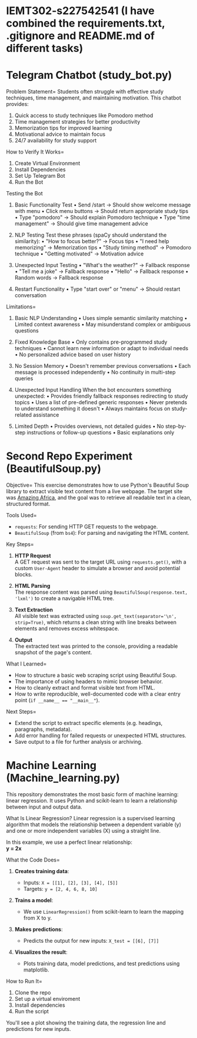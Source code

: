 # IEMT302-s227542541 (I have combined the requirements.txt, .gitignore and README.md of different tasks)

# Telegram Chatbot (study_bot.py)
Problem Statement=
Students often struggle with effective study techniques, time management, and maintaining motivation. This chatbot provides:
1. Quick access to study techniques like Pomodoro method
2. Time management strategies for better productivity
3. Memorization tips for improved learning
4. Motivational advice to maintain focus
5. 24/7 availability for study support

How to Verify It Works=
1. Create Virtual Environment
2. Install Dependencies
3. Set Up Telegram Bot
4. Run the Bot

Testing the Bot
1. Basic Functionality Test
  •	Send /start → Should show welcome message with menu
  •	Click menu buttons → Should return appropriate study tips
  •	Type "pomodoro" → Should explain Pomodoro technique
  •	Type "time management" → Should give time management advice

2. NLP Testing
Test these phrases (spaCy should understand the similarity):
  •	"How to focus better?" → Focus tips
  •	"I need help memorizing" → Memorization tips
  •	"Study timing method" → Pomodoro technique
  •	"Getting motivated" → Motivation advice

3. Unexpected Input Testing
  •	"What's the weather?" → Fallback response
  •	"Tell me a joke" → Fallback response
  •	"Hello" → Fallback response
  •	Random words → Fallback response

4. Restart Functionality
  •	Type "start over" or "menu" → Should restart conversation

Limitations=
1. Basic NLP Understanding
  •	Uses simple semantic similarity matching
  •	Limited context awareness
  •	May misunderstand complex or ambiguous questions

2. Fixed Knowledge Base
  •	Only contains pre-programmed study techniques
  •	Cannot learn new information or adapt to individual needs
  •	No personalized advice based on user history

3. No Session Memory
  •	Doesn't remember previous conversations
  •	Each message is processed independently
  •	No continuity in multi-step queries

4. Unexpected Input Handling
When the bot encounters something unexpected:
  •	Provides friendly fallback responses redirecting to study topics
  •	Uses a list of pre-defined generic responses
  •	Never pretends to understand something it doesn't
  •	Always maintains focus on study-related assistance

5. Limited Depth
  •	Provides overviews, not detailed guides
  •	No step-by-step instructions or follow-up questions
  •	Basic explanations only

# Second Repo Experiment (BeautifulSoup.py)
Objective=
This exercise demonstrates how to use Python's Beautiful Soup library to extract visible text content from a live webpage. The target site was [Amazing Africa](https://www.amazing-africa.co.za/3-facts-about-port-elizabeth/), and the goal was to retrieve all readable text in a clean, structured format.

Tools Used=
- `requests`: For sending HTTP GET requests to the webpage.
- `BeautifulSoup` (from `bs4`): For parsing and navigating the HTML content.

Key Steps=
1. **HTTP Request**  
   A GET request was sent to the target URL using `requests.get()`, with a custom `User-Agent` header to simulate a browser and avoid potential blocks.

2. **HTML Parsing**  
   The response content was parsed using `BeautifulSoup(response.text, 'lxml')` to create a navigable HTML tree.

3. **Text Extraction**  
   All visible text was extracted using `soup.get_text(separator='\n', strip=True)`, which returns a clean string with line breaks between elements and removes excess whitespace.

4. **Output**  
   The extracted text was printed to the console, providing a readable snapshot of the page's content.

What I Learned=
- How to structure a basic web scraping script using Beautiful Soup.
- The importance of using headers to mimic browser behavior.
- How to cleanly extract and format visible text from HTML.
- How to write reproducible, well-documented code with a clear entry point (`if __name__ == "__main__"`).

Next Steps=
- Extend the script to extract specific elements (e.g. headings, paragraphs, metadata).
- Add error handling for failed requests or unexpected HTML structures.
- Save output to a file for further analysis or archiving.

# Machine Learning (Machine_learning.py)
This repository demonstrates the most basic form of machine learning: linear regression. It uses Python and scikit-learn to learn a relationship between input and output data.

What Is Linear Regression?
Linear regression is a supervised learning algorithm that models the relationship between a dependent variable (y) and one or more independent variables (X) using a straight line.

In this example, we use a perfect linear relationship:  
**y = 2x**

What the Code Does=

1. **Creates training data**:  
   - Inputs: `X = [[1], [2], [3], [4], [5]]`  
   - Targets: `y = [2, 4, 6, 8, 10]`

2. **Trains a model**:  
   - We use `LinearRegression()` from scikit-learn to learn the mapping from X to y.

3. **Makes predictions**:  
   - Predicts the output for new inputs: `X_test = [[6], [7]]`

4. **Visualizes the result**:  
   - Plots training data, model predictions, and test predictions using matplotlib.

How to Run It=
1. Clone the repo
2. Set up a virtual enviroment
3. Install dependencies
4. Run the script

You'll see a plot showing the training data, the regression line and predictions for new inputs.
